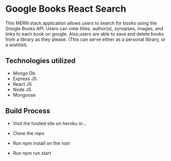 # Google Books React Search

This MERN stack application allows users to search for books using the Google Books API. Users can view titles, author(s), synopses, images, and links to each book on google. Also,users are able to save and delete books from a library as they please. (This can serve either as a personal library, or a wishlist).

## Technologies utilized
 - Mongo Db
 - Express JS
 - React JS
 - Node JS
 - Mongoose


## Build Process

 - Visit the hosted site on heroku or...

 - Clone the repo
 - Run npm install on the root
 - Run npm run start